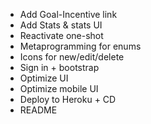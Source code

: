 * Add Goal-Incentive link
* Add Stats & stats UI
* Reactivate one-shot
* Metaprogramming for enums
* Icons for new/edit/delete
* Sign in + bootstrap
* Optimize UI
* Optimize mobile UI
* Deploy to Heroku + CD
* README
